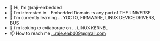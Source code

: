 - 👋 Hi, I’m @raji-embedded
- 👀 I’m interested in ...Embedded Domain its any part of THE UNIVERSE
- 🌱 I’m currently learning ... YOCTO, FIRMWARE, LINUX DEVICE DRIVERS, BUS 
- 💞️ I’m looking to collaborate on ... LINUX KERNEL
- 📫 How to reach me ...raje.embd09@gmail.com

<!---
raji-embedded/raji-embedded is a ✨ special ✨ repository because its `README.md` (this file) appears on your GitHub profile.
You can click the Preview link to take a look at your changes.
--->
